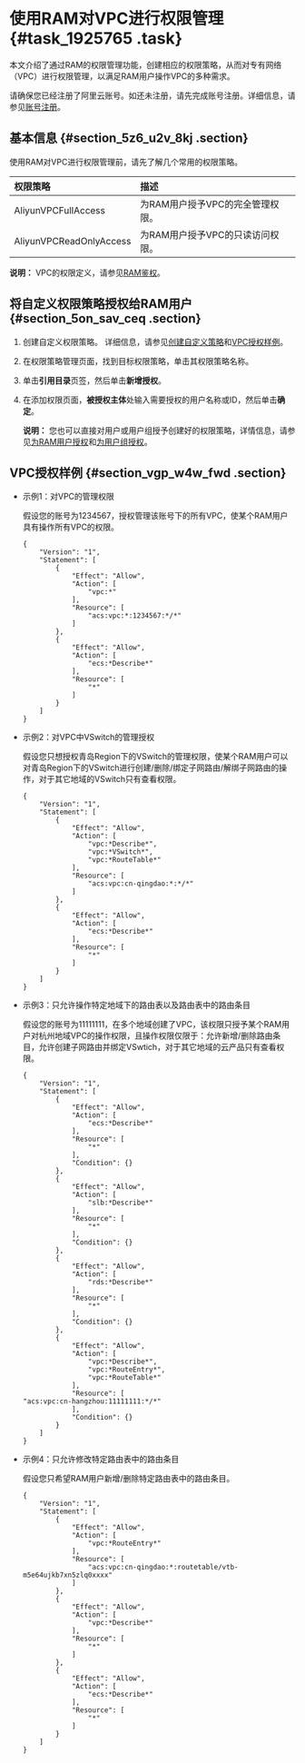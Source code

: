 # 使用RAM对VPC进行权限管理 {#task_1925765 .task}

本文介绍了通过RAM的权限管理功能，创建相应的权限策略，从而对专有网络（VPC）进行权限管理，以满足RAM用户操作VPC的多种需求。

请确保您已经注册了阿里云账号。如还未注册，请先完成账号注册。详细信息，请参见[账号注册](https://account.alibabacloud.com/register/intl_register.htm)。

## 基本信息 {#section_5z6_u2v_8kj .section}

使用RAM对VPC进行权限管理前，请先了解几个常用的权限策略。

|权限策略|描述|
|:---|:-|
|AliyunVPCFullAccess|为RAM用户授予VPC的完全管理权限。|
|AliyunVPCReadOnlyAccess|为RAM用户授予VPC的只读访问权限。|

**说明：** VPC的权限定义，请参见[RAM鉴权](../../../../intl.zh-CN/API参考/RAM鉴权.md#)。

## 将自定义权限策略授权给RAM用户 {#section_5on_sav_ceq .section}

1.  创建自定义权限策略。 详细信息，请参见[创建自定义策略](../../../../intl.zh-CN/权限策略管理/自定义策略/创建自定义策略.md#)和[VPC授权样例](#section_vgp_w4w_fwd)。
2.  在权限策略管理页面，找到目标权限策略，单击其权限策略名称。
3.  单击**引用目录**页签，然后单击**新增授权**。
4.  在添加权限页面，**被授权主体**处输入需要授权的用户名称或ID，然后单击**确定**。 

    **说明：** 您也可以直接对用户或用户组授予创建好的权限策略，详情信息，请参见[为RAM用户授权](../../../../intl.zh-CN/用户管理/为RAM用户授权.md#)和[为用户组授权](../../../../intl.zh-CN/用户组管理/为用户组授权.md#)。


## VPC授权样例 {#section_vgp_w4w_fwd .section}

-   示例1：对VPC的管理权限

    假设您的账号为1234567，授权管理该账号下的所有VPC，使某个RAM用户具有操作所有VPC的权限。

    ``` {#codeblock_omm_c2c_dtn}
    {
        "Version": "1",
        "Statement": [
            {
                "Effect": "Allow",
                "Action": [
                    "vpc:*"
                ],
                "Resource": [
                    "acs:vpc:*:1234567:*/*"
                ]
            },
            {
                "Effect": "Allow",
                "Action": [
                    "ecs:*Describe*"
                ],
                "Resource": [
                    "*"
                ]
            }
        ]
    }
    ```

-   示例2：对VPC中VSwitch的管理授权

    假设您只想授权青岛Region下的VSwitch的管理权限，使某个RAM用户可以对青岛Region下的VSwitch进行创建/删除/绑定子网路由/解绑子网路由的操作，对于其它地域的VSwitch只有查看权限。

    ``` {#codeblock_y7x_v5z_ujy}
    {
        "Version": "1",
        "Statement": [
            {
                "Effect": "Allow",
                "Action": [
                    "vpc:*Describe*",
                    "vpc:*VSwitch*",
                    "vpc:*RouteTable*"
                ],
                "Resource": [
                    "acs:vpc:cn-qingdao:*:*/*"
                ]
            },
            {
                "Effect": "Allow",
                "Action": [
                    "ecs:*Describe*"
                ],
                "Resource": [
                    "*"
                ]
            }
        ]
    }
    ```

-   示例3：只允许操作特定地域下的路由表以及路由表中的路由条目

    假设您的账号为11111111，在多个地域创建了VPC，该权限只授予某个RAM用户对杭州地域VPC的操作权限，且操作权限仅限于：允许新增/删除路由条目，允许创建子网路由并绑定VSwtich，对于其它地域的云产品只有查看权限。

    ``` {#codeblock_sbb_rrt_f9x}
    {
        "Version": "1",
        "Statement": [
            {
                "Effect": "Allow",
                "Action": [
                    "ecs:*Describe*"
                ],
                "Resource": [
                    "*"
                ],
                "Condition": {}
            },
            {
                "Effect": "Allow",
                "Action": [
                    "slb:*Describe*"
                ],
                "Resource": [
                    "*"
                ],
                "Condition": {}
            },
            {
                "Effect": "Allow",
                "Action": [
                    "rds:*Describe*"
                ],
                "Resource": [
                    "*"
                ],
                "Condition": {}
            },
            {
                "Effect": "Allow",
                "Action": [
                    "vpc:*Describe*",
                    "vpc:*RouteEntry*",
                    "vpc:*RouteTable*"
                ],
                "Resource": [                
    "acs:vpc:cn-hangzhou:11111111:*/*"
                ],
                "Condition": {}
            }
        ]
    }
    ```

-   示例4：只允许修改特定路由表中的路由条目

    假设您只希望RAM用户新增/删除特定路由表中的路由条目。

    ``` {#codeblock_sbi_ni8_tbj}
    {
        "Version": "1",
        "Statement": [
            {
                "Effect": "Allow",
                "Action": [
                    "vpc:*RouteEntry*"
                ],
                "Resource": [
                    "acs:vpc:cn-qingdao:*:routetable/vtb-m5e64ujkb7xn5zlq0xxxx"
                ]
            },
            {
                "Effect": "Allow",
                "Action": [
                    "vpc:*Describe*"
                ],
                "Resource": [
                    "*"
                ]
            },
            {
                "Effect": "Allow",
                "Action": [
                    "ecs:*Describe*"
                ],
                "Resource": [
                    "*"
                ]
            }
        ]
    }
    ```


